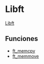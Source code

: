 # Libft
[Libft](https://github.com/Blagabo/42Cursus/tree/main/libft)

## Funciones
- [ft_memcpy](https://github.com/Blagabo/42Cursus/blob/main/libft/ft_memcpy.c)
- [ft_memmove](https://github.com/Blagabo/42Cursus/blob/main/libft/ft_memmove.c)